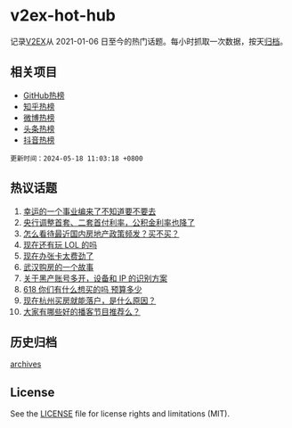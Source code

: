 # v2ex-hot-hub

 记录[V2EX](https://www.v2ex.com/)从 2021-01-06 日至今的热门话题。每小时抓取一次数据，按天[归档](archives)。
 
 ## 相关项目

- [GitHub热榜](https://github.com/it985/github-hot-hub)
- [知乎热榜](https://github.com/it985/zhihu-hot-hub)
- [微博热榜](https://github.com/it985/weibo-hot-hub)
- [头条热榜](https://github.com/it985/toutiao-hot-hub)
- [抖音热榜](https://github.com/it985/douyin-hot-hub)


 `更新时间：2024-05-18 11:03:18 +0800`

## 热议话题

1. [幸运的一个事业编来了不知道要不要去](https://www.v2ex.com/t/1041588)
1. [央行调整首套、二套首付利率，公积金利率也降了](https://www.v2ex.com/t/1041616)
1. [怎么看待最近国内房地产政策频发？买不买？](https://www.v2ex.com/t/1041599)
1. [现在还有玩 LOL 的吗](https://www.v2ex.com/t/1041606)
1. [现在办张卡太费劲了](https://www.v2ex.com/t/1041649)
1. [武汉购房的一个故事](https://www.v2ex.com/t/1041653)
1. [关于黑产账号多开，设备和 IP 的识别方案](https://www.v2ex.com/t/1041683)
1. [618 你们有什么想买的吗 预算多少](https://www.v2ex.com/t/1041552)
1. [现在杭州买房就能落户，是什么原因？](https://www.v2ex.com/t/1041571)
1. [大家有哪些好的播客节目推荐么？](https://www.v2ex.com/t/1041601)

## 历史归档

[archives](archives)

## License

See the [LICENSE](LICENSE) file for license rights and limitations (MIT).

